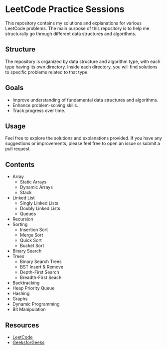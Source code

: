 # LeetCode Practice Sessions

This repository contains my solutions and explanations for various LeetCode problems. The main purpose of this repository is to help me structurally go through different data structures and algorithms.

## Structure

The repository is organized by data structure and algorithm type, with each type having its own directory. Inside each directory, you will find solutions to specific problems related to that type.

## Goals

- Improve understanding of fundamental data structures and algorithms.
- Enhance problem-solving skills.
- Track progress over time.

## Usage

Feel free to explore the solutions and explanations provided. If you have any suggestions or improvements, please feel free to open an issue or submit a pull request.

## Contents

- Array
    - Static Arrays
    - Dynamic Arrays
    - Stack
- Linked List
    - Singly Linked Lists
    - Doubly Linked Lists
    - Queues
- Recursion
- Sorting
    - Insertion Sort
    - Merge Sort
    - Quick Sort
    - Bucket Sort
- Binary Search
- Trees
    - Binary Search Trees
    - BST Insert & Remove
    - Depth-First Search
    - Breadth-First Seach
- Backtracking
- Heap Priority Queue
- Hashing
- Graphs
- Dynamic Programming
- Bit Manipulation

## Resources

- [LeetCode](https://leetcode.com/)
- [GeeksforGeeks](https://www.geeksforgeeks.org/)

